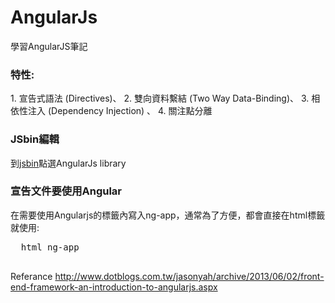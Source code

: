 AngularJs
=========

 學習AngularJS筆記

 <h3>特性:</h3>
 1. 宣告式語法 (Directives)、
 2. 雙向資料繫結 (Two Way Data-Binding)、
 3. 相依性注入 (Dependency Injection) 、
 4. 關注點分離
 
 <h3>JSbin編輯</h3>
 到<a href="http://jsbin.com/">jsbin</a>點選AngularJs library

 <h3>宣告文件要使用Angular</h3>
 在需要使用Angularjs的標籤內寫入ng-app，通常為了方便，都會直接在html標籤就使用:
 <pre>
  html ng-app
 </pre>

 Referance
 http://www.dotblogs.com.tw/jasonyah/archive/2013/06/02/front-end-framework-an-introduction-to-angularjs.aspx
 
